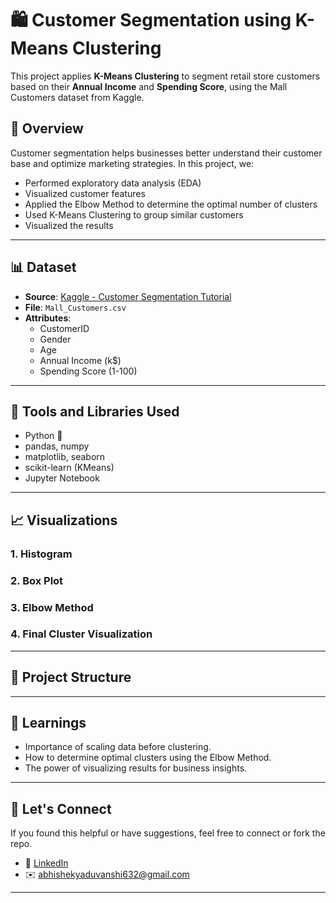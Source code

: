 # 🛍️ Customer Segmentation using K-Means Clustering

This project applies **K-Means Clustering** to segment retail store customers based on their **Annual Income** and **Spending Score**, using the Mall Customers dataset from Kaggle.

## 📌 Overview

Customer segmentation helps businesses better understand their customer base and optimize marketing strategies. In this project, we:

- Performed exploratory data analysis (EDA)
- Visualized customer features
- Applied the Elbow Method to determine the optimal number of clusters
- Used K-Means Clustering to group similar customers
- Visualized the results

---

## 📊 Dataset

- **Source**: [Kaggle - Customer Segmentation Tutorial](https://www.kaggle.com/datasets/vjchoudhary7/customer-segmentation-tutorial-in-python)
- **File**: `Mall_Customers.csv`
- **Attributes**:
  - CustomerID
  - Gender
  - Age
  - Annual Income (k$)
  - Spending Score (1-100)

---

## 🚀 Tools and Libraries Used

- Python 🐍
- pandas, numpy
- matplotlib, seaborn
- scikit-learn (KMeans)
- Jupyter Notebook

---

## 📈 Visualizations

### 1. Histogram

### 2. Box Plot

### 3. Elbow Method

### 4. Final Cluster Visualization

---

## 📂 Project Structure


---

## 🧠 Learnings

- Importance of scaling data before clustering.
- How to determine optimal clusters using the Elbow Method.
- The power of visualizing results for business insights.

---

## 🤝 Let's Connect

If you found this helpful or have suggestions, feel free to connect or fork the repo.

- 🔗 [LinkedIn](https://www.linkedin.com/in/abhishek-yaduvanshi-1a9283208?utm_source=share&utm_campaign=share_via&utm_content=profile&utm_medium=android_app)
- ✉️ abhishekyaduvanshi632@gmail.com

---
